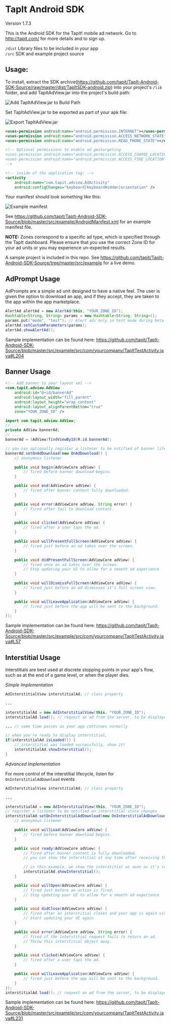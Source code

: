 TapIt Android SDK
=================

Version 1.7.3

This is the Android SDK for the TapIt! mobile ad network. Go to http://tapit.com/ for more details and to sign up.

``/dist`` Library files to be included in your app<br/>
``/src`` SDK and example project source


Usage:
------
To install, extract the SDK archive(https://github.com/tapit/TapIt-Android-SDK-Source/raw/master/dist/TapItSDK-android.zip) into your project's ```/lib``` folder, and add TapItAdView.jar into the project's build path:

![Add TapItAdView.jar to Build Path](https://raw.github.com/tapit/TapIt-Android-SDK-Source/master/doc/assets/add_jar.png)

Set TapItAdView.jar to be exported as part of your apk file:

![Export TapItAdView.jar](https://raw.github.com/tapit/TapIt-Android-SDK-Source/master/doc/assets/export_jar.png)


````xml
<uses-permission android:name="android.permission.INTERNET"></uses-permission>
<uses-permission android:name="android.permission.ACCESS_NETWORK_STATE"></uses-permission>
<uses-permission android:name="android.permission.READ_PHONE_STATE"></uses-permission>

<!-- Optional permissions to enable ad geotargeting
<uses-permission android:name="android.permission.ACCESS_COARSE_LOCATION"></uses-permission>
<uses-permission android:name="android.permission.ACCESS_FINE_LOCATION"></uses-permission>
-->

<!-- inside of the application tag: -->
<activity
    android:name="com.tapit.adview.AdActivity"
    android:configChanges="keyboard|keyboardHidden|orientation" />

````
Your manifest should look something like this:

![Example manifest](https://raw.github.com/tapit/TapIt-Android-SDK-Source/master/doc/assets/manifest.png)

See https://github.com/tapit/TapIt-Android-SDK-Source/blob/master/src/example/AndroidManifest.xml for an example manifest file.

**NOTE:** Zones correspond to a specific ad type, which is specified through the TapIt dashboard.  Please ensure that you use the correct Zone ID for your ad units or you may experience un-expected results.

A sample project is included in this repo.  See https://github.com/tapit/TapIt-Android-SDK-Source/tree/master/src/example for a live demo.

AdPrompt Usage
--------------
AdPrompts are a simple ad unit designed to have a native feel. The user is given the option to download an app, and if they accept, they are taken to the app within the app marketplace.

````java
AlertAd alertAd = new AlertAd(this, "YOUR_ZONE_ID");
Hashtable<String, String> params = new Hashtable<String, String>();
params.put("mode", "test"); // Alert ads only in test mode during beta phase
alertAd.setCustomParameters(params);
alertAd.showAlertAd();
````

Sample implementation can be found here: https://github.com/tapit/TapIt-Android-SDK-Source/blob/master/src/example/src/com/yourcompany/TapItTestActivity.java#L204


Banner Usage
------------
````xml
<!-- Add banner to your layout xml -->
<com.tapit.adview.AdView
    android:id="@+id/bannerAd"
    android:layout_width="fill_parent"
    android:layout_height="wrap_content"
    android:layout_alignParentBottom="true"
    zone="YOUR_ZONE_ID" />
````

````java
import com.tapit.adview.AdView;
// ...
private AdView bannerAd;
// ...
bannerAd = (AdView)findViewById(R.id.bannerAd);

// you can optionally register a listener to be notified of banner lifecyle events:
bannerAd.setOnAdDownload(new OnAdDownload() {
    // anonymous listener

    public void begin(AdViewCore adView) {
        // fired before banner download begins.
    }

    public void end(AdViewCore adView) {
        // fired after banner content fully downloaded.
    }

    public void error(AdViewCore adView, String error) {
        // fired after fail to download content.
    }

    public void clicked(AdViewCore adView) {
        // fired after a user taps the ad.
    }

    public void willPresentFullScreen(AdViewCore adView) {
        // fired just before an ad takes over the screen.
    }

    public void didPresentFullScreen(AdViewCore adView) {
        // fired once an ad takes over the screen.
        // Stop updating your UI to allow for a smooth ad experience
    }

    public void willDismissFullScreen(AdViewCore adView) {
        // fired just before an ad dismisses it's full screen view.
    }

    public void willLeaveApplication(AdViewCore adView) {
        // fired just before the app will be sent to the background.
    }
});
````

Sample implementation can be found here: https://github.com/tapit/TapIt-Android-SDK-Source/blob/master/src/example/src/com/yourcompany/TapItTestActivity.java#L57


Interstitial Usage
------------------
Interstitials are best used at discrete stopping points in your app's flow, such as at the end of a game level, or when the player dies.

*Simple Implementation*
````java
AdInterstitialView interstitialAd; // class property

...

interstitialAd = new AdInterstitialView(this, "YOUR_ZONE_ID");
interstitialAd.load(); // request an ad from the server, to be displayed later...

... // some time passes as your app continues normally

// when you're ready to display interstitial,
if(interstitialAd.isLoaded()) {
    // interstitial was loaded successfully, show it!
    interstitialAd.showInterstitial();
}
````

*Advanced Implementation*

For more control of the interstitial lifecycle, listen for ``OnInterstitialAdDownload`` events
````java
AdInterstitialView interstitialAd; // class property

...

interstitialAd = new AdInterstitialView(this, "YOUR_ZONE_ID");
// register a listener to be notified on interstitial state changes
interstitialAd.setOnInterstitialAdDownload(new OnInterstitialAdDownload() {
    // anonymous listener

    public void willLoad(AdViewCore adView) {
        // fired before banner download begins.
    }

    public void ready(AdViewCore adView) {
        // fired after banner content is fully downloaded.
        // you can show the interstitial at any time after receiving this event.

        // in this example, we show the interstitial as soon as it's ready
        interstitialAd.showInterstitial();
    }

    public void willOpen(AdViewCore adView) {
        // fired just before an action is fired.
        // Stop updating your UI to allow for a smooth ad experience
    }

    public void didClose(AdViewCore adView) {
        // fired after an interstitial closes and your app is again visible.
        // Start updating your UI again.
    }

    public void error(AdViewCore adView, String error) {
        // fired if the interstitial request fails to return an ad.
        // Throw this interstitial object away.
    }

    public void clicked(AdViewCore adView) {
        // fired after a user taps the ad.
    }

    public void willLeaveApplication(AdViewCore adView) {
        // fired just before the app will be sent to the background.
    }
});
interstitialAd.load(); // request an ad from the server, to be displayed later...
````

Sample implementation can be found here: https://github.com/tapit/TapIt-Android-SDK-Source/blob/master/src/example/src/com/yourcompany/TapItTestActivity.java#L231
